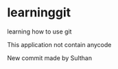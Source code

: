 # learninggit
learning how to use git

This application not contain anycode

New commit made by Sulthan